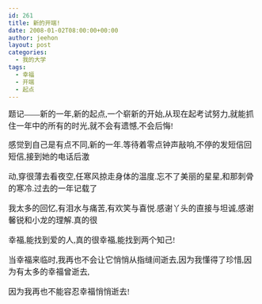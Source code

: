 ```yaml
---
id: 261
title: 新的开端!
date: 2008-01-02T08:00:00+00:00
author: jeehon
layout: post
categories:
  - 我的大学
tags:
  - 幸福
  - 开端
  - 起点
---
```

<font face="隶书" size="3">题记&#8212;&#8212;新的一年,新的起点,一个崭新的开始,从现在起考试努力,就能抓住一年中的所有的时光,就不会有遗憾,不会后悔!</p> 

<p>
  </font><font size="3"><font face="楷体_GB2312"> 感觉到自己是有点不同,新的一年.等待着零点钟声敲响,不停的发短信回短信,接到她的电话后激</p> 
  
  <p>
    动,穿很薄去看夜空,任寒风掠走身体的温度.忘不了美丽的星星,和那刺骨的寒冷.过去的一年记载了
  </p>
  
  <p>
    我太多的回忆,有泪水与痛苦,有欢笑与喜悦.感谢丫头的直接与坦诚,感谢馨锐和小龙的理解.真的很
  </p>
  
  <p>
    幸福,能找到爱的人,真的很幸福,能找到两个知己!
  </p>
  
  <p>
    当幸福来临时,我再也不会让它悄悄从指缝间逝去,因为我懂得了珍惜,因为有太多的幸福曾逝去,
  </p>
  
  <p>
    因为我再也不能容忍幸福悄悄逝去!</font></font><font face="隶书" size="3"><br /></font>
  </p>